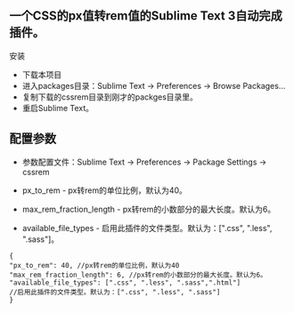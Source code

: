 一个CSS的px值转rem值的Sublime Text 3自动完成插件。
---

安装<br>
* 下载本项目<br>
* 进入packages目录：Sublime Text -> Preferences -> Browse Packages...<br>
* 复制下载的cssrem目录到刚才的packges目录里。<br>
* 重启Sublime Text。<br>


配置参数
---
* 参数配置文件：Sublime Text -> Preferences -> Package Settings -> cssrem<br>

* px_to_rem - px转rem的单位比例，默认为40。<br>
* max_rem_fraction_length - px转rem的小数部分的最大长度。默认为6。<br>
* available_file_types - 启用此插件的文件类型。默认为：[".css", ".less", ".sass"]。<br>

```
{
"px_to_rem": 40, //px转rem的单位比例，默认为40
"max_rem_fraction_length": 6, //px转rem的小数部分的最大长度。默认为6。
"available_file_types": [".css", ".less", ".sass",".html"]
//启用此插件的文件类型。默认为：[".css", ".less", ".sass"]
}
```
